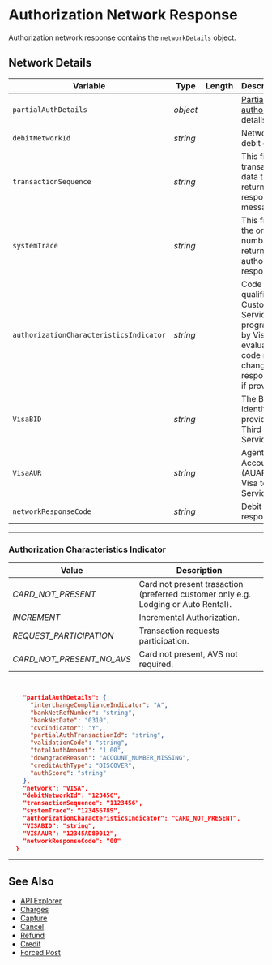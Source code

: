# Authorization Network Response

Authorization network response contains the `networkDetails` object.

## Network Details



<!--
type: tab
title: networkDetails
-->

| Variable | Type | Length | Description/Values |
| -------- | -- | ------------ | ------------------ |
| `partialAuthDetails` | *object* | | [Partial authorization](?path=docs/Resources/Guides/Authorizations/Partial-Auth.md) details. |
| `debitNetworkId` | *string* | | Network ID for the debit component. |
| `transactionSequence`| *string* | | This field contains transaction specific data that may be returned in response messages. |
| `systemTrace`| *string* | | This field contains the original trace number that was returned in an authorization response. |
| `authorizationCharacteristicsIndicator` | *string* | | Code used for qualification in the Custom Payment Service (CPS) program as defined by Visa. Upon evaluation, the code may be changed in the response message if provided by Visa. |
| `VisaBID` | *string* | | The Business Identifier (BID) provided by Visa to Third Party Servicers (TPS). |
| `VisaAUR` | *string* | | Agent Unique Account Result (AUAR) provided by Visa to Third Party Servicers (TPS). |
| `networkResponseCode ` | *string* | | Debit network response. |

---

### Authorization Characteristics Indicator
| Value | Description |
|-------|-------------|
| *CARD_NOT_PRESENT* |  Card not present trasaction (preferred customer only e.g. Lodging or Auto Rental). |
| *INCREMENT* | Incremental Authorization. | 
| *REQUEST_PARTICIPATION* |  Transaction requests participation. |
| *CARD_NOT_PRESENT_NO_AVS* |  Card not present, AVS not required. |

<!--
type: tab
title: JSON Example
-->

```json


    "partialAuthDetails": {
      "interchangeComplianceIndicator": "A",
      "bankNetRefNumber": "string",
      "bankNetDate": "0310",
      "cvcIndicator": "Y",
      "partialAuthTransactionId": "string",
      "validationCode": "string",
      "totalAuthAmount": "1.00",
      "downgradeReason": "ACCOUNT_NUMBER_MISSING",
      "creditAuthType": "DISCOVER",
      "authScore": "string"
    },
    "network": "VISA",
    "debitNetworkId": "123456",
    "transactionSequence": "1123456",
    "systemTrace": "123456789",
    "authorizationCharacteristicsIndicator": "CARD_NOT_PRESENT",
    "VISABID": "string",
    "VISAAUR": "12345AD89012",
    "networkResponseCode": "00"
  }
```
---

<!-- type: tab-end -->

## See Also

- [API Explorer](../api/?type=post&path=/payments/v1/charges)
- [Charges](?path=docs/Resources/API-Documents/Payments/Charges.md)
- [Capture](?path=docs/Resources/API-Documents/Payments/Capture.md)
- [Cancel](?path=docs/Resources/API-Documents/Payments/Cancel.md)
- [Refund](?path=docs/Resources/API-Documents/Payments/Refund.md)
- [Credit](?path=docs/Resources/API-Documents/Payments/Credit.md)
- [Forced Post](?path=docs/Resources/API-Documents/Payments/Forced.md)
